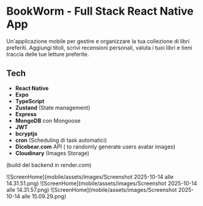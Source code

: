 # BookWorm - Full Stack React Native App

Un'applicazione mobile per gestire e organizzare la tua collezione di libri preferiti. Aggiungi titoli, scrivi recensioni personali, valuta i tuoi libri e tieni traccia delle tue letture preferite.

## Tech

- **React Native**
- **Expo**
- **TypeScript**
- **Zustand** (State management)
- **Express**
- **MongoDB** con Mongoose
- **JWT**
- **bcryptjs**
- **cron** (Scheduling di task automatici)
- **Dicebear.com** API ( to randomly generate users avatar images)
- **Cloudinary** (Images Storage)

(build del backend in render.com)

![ScreenHome](mobile/assets/images/Screenshot 2025-10-14 alle 14.31.51.png)
![ScreenHome](mobile/assets/images/Screenshot 2025-10-14 alle 14.31.57.png)
![ScreenHome](mobile/assets/images/Screenshot 2025-10-14 alle 15.09.29.png)
